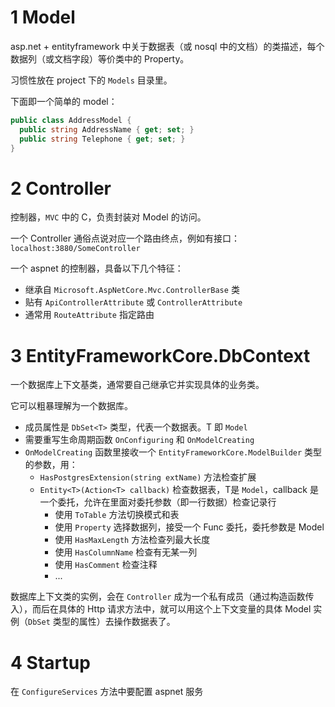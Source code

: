 # 1 Model

asp.net + entityframework 中关于数据表（或 nosql 中的文档）的类描述，每个数据列（或文档字段）等价类中的 Property。

习惯性放在 project 下的 `Models` 目录里。

下面即一个简单的 model：

``` c#
public class AddressModel {
  public string AddressName { get; set; }
  public string Telephone { get; set; }
}
```

# 2 Controller

控制器，`MVC` 中的 C，负责封装对 Model 的访问。

一个 Controller 通俗点说对应一个路由终点，例如有接口： `localhost:3880/SomeController`

一个 aspnet 的控制器，具备以下几个特征：

- 继承自 `Microsoft.AspNetCore.Mvc.ControllerBase` 类
- 贴有 `ApiControllerAttribute` 或 `ControllerAttribute`
- 通常用 `RouteAttribute` 指定路由



# 3 EntityFrameworkCore.DbContext

一个数据库上下文基类，通常要自己继承它并实现具体的业务类。

它可以粗暴理解为一个数据库。

- 成员属性是 `DbSet<T>` 类型，代表一个数据表。T 即 `Model`
- 需要重写生命周期函数 `OnConfiguring` 和 `OnModelCreating`
- `OnModelCreating` 函数里接收一个 `EntityFrameworkCore.ModelBuilder` 类型的参数，用：
  - `HasPostgresExtension(string extName)` 方法检查扩展
  - `Entity<T>(Action<T> callback)` 检查数据表，T是 `Model`，callback 是一个委托，允许在里面对委托参数（即一行数据）检查记录行
    - 使用 `ToTable` 方法切换模式和表
    - 使用 `Property` 选择数据列，接受一个 Func 委托，委托参数是 Model
    - 使用 `HasMaxLength` 方法检查列最大长度
    - 使用 `HasColumnName` 检查有无某一列
    - 使用 `HasComment` 检查注释
    - ...

数据库上下文类的实例，会在 `Controller` 成为一个私有成员（通过构造函数传入），而后在具体的 Http 请求方法中，就可以用这个上下文变量的具体 Model 实例（`DbSet` 类型的属性）去操作数据表了。



# 4 Startup

在 `ConfigureServices` 方法中要配置 aspnet 服务